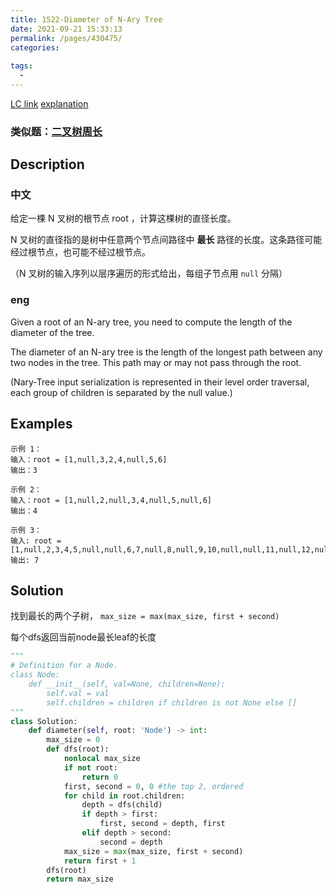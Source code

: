 ```yaml
---
title: 1522-Diameter of N-Ary Tree
date: 2021-09-21 15:33:13
permalink: /pages/430475/
categories:
  
tags:
  - 
---
```

[LC link](https://leetcode.com/problems/diameter-of-n-ary-tree/)
[explanation](https://leetcode.com/problems/diameter-of-n-ary-tree/discuss/755068/Python3-recursion-O(n)-with-explanation-beat-98)

### 类似题：[二叉树周长](https://emmableu.github.io/leetcode-note-site/pages/leetcode543)
## Description
### 中文
给定一棵 N 叉树的根节点 root ，计算这棵树的直径长度。

N 叉树的直径指的是树中任意两个节点间路径中 **最长** 路径的长度。这条路径可能经过根节点，也可能不经过根节点。

（N 叉树的输入序列以层序遍历的形式给出，每组子节点用 `null` 分隔）
### eng
Given a root of an N-ary tree, you need to compute the length of the diameter of the tree.

The diameter of an N-ary tree is the length of the longest path between any two nodes in the tree. This path may or may not pass through the root.

(Nary-Tree input serialization is represented in their level order traversal, each group of children is separated by the null value.)

## Examples
```
示例 1：
输入：root = [1,null,3,2,4,null,5,6]
输出：3

示例 2：
输入：root = [1,null,2,null,3,4,null,5,null,6]
输出：4

示例 3：
输入: root = [1,null,2,3,4,5,null,null,6,7,null,8,null,9,10,null,null,11,null,12,null,13,null,null,14]
输出: 7
```
## Solution
找到最长的两个子树， `max_size = max(max_size, first + second)`

每个dfs返回当前node最长leaf的长度
```python
"""
# Definition for a Node.
class Node:
    def __init__(self, val=None, children=None):
        self.val = val
        self.children = children if children is not None else []
"""
class Solution:
    def diameter(self, root: 'Node') -> int:
        max_size = 0
        def dfs(root):
            nonlocal max_size
            if not root:
                return 0
            first, second = 0, 0 #the top 2, ordered
            for child in root.children:
                depth = dfs(child)
                if depth > first:
                    first, second = depth, first
                elif depth > second:
                    second = depth
            max_size = max(max_size, first + second)
            return first + 1
        dfs(root)
        return max_size
```